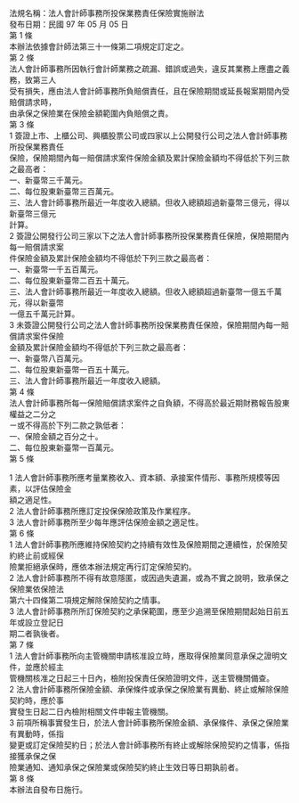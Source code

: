 法規名稱：法人會計師事務所投保業務責任保險實施辦法  
發布日期：民國 97 年 05 月 05 日  
第 1 條  
本辦法依據會計師法第三十一條第二項規定訂定之。  
第 2 條  
法人會計師事務所因執行會計師業務之疏漏、錯誤或過失，違反其業務上應盡之義務，致第三人  
受有損失，應由法人會計師事務所負賠償責任，且在保險期間或延長報案期間內受賠償請求時，  
由承保之保險業在保險金額範圍內負賠償之責。  
第 3 條  
1 簽證上市、上櫃公司、興櫃股票公司或四家以上公開發行公司之法人會計師事務所投保業務責任  
保險，保險期間內每一賠償請求案件保險金額及累計保險金額均不得低於下列三款之最高者：  
一、新臺幣三千萬元。  
二、每位股東新臺幣三百萬元。  
三、法人會計師事務所最近一年度收入總額。但收入總額超過新臺幣三億元，得以新臺幣三億元  
計算。  
2 簽證公開發行公司三家以下之法人會計師事務所投保業務責任保險，保險期間內每一賠償請求案  
件保險金額及累計保險金額均不得低於下列三款之最高者：  
一、新臺幣一千五百萬元。  
二、每位股東新臺幣二百五十萬元。  
三、法人會計師事務所最近一年度收入總額。但收入總額超過新臺幣一億五千萬元，得以新臺幣  
一億五千萬元計算。  
3 未簽證公開發行公司之法人會計師事務所投保業務責任保險，保險期間內每一賠償請求案件保險  
金額及累計保險金額均不得低於下列三款之最高者：  
一、新臺幣八百萬元。  
二、每位股東新臺幣一百五十萬元。  
三、法人會計師事務所最近一年度收入總額。  
第 4 條  
法人會計師事務所每一保險賠償請求案件之自負額，不得高於最近期財務報告股東權益之二分之  
ㄧ或不得高於下列二款之孰低者：  
一、保險金額之百分之十。  
二、每位股東新臺幣一百萬元。  
第 5 條  


1 法人會計師事務所應考量業務收入、資本額、承接案件情形、事務所規模等因素，以評估保險金  
額之適足性。  
2 法人會計師事務所應訂定投保保險政策及作業程序。  
3 法人會計師事務所至少每年應評估保險金額之適足性。  
第 6 條  
1 法人會計師事務所應維持保險契約之持續有效性及保險期間之連續性，於保險契約終止前或經保  
險業拒絕承保時，應依本辦法規定再行訂定保險契約。  
2 法人會計師事務所不得有故意隱匿，或因過失遺漏，或為不實之說明，致承保之保險業依保險法  
第六十四條第二項規定解除保險契約之情事。  
3 法人會計師事務所所訂保險契約之承保範圍，應至少追溯至保險期間起始日前五年或設立登記日  
期二者孰後者。  
第 7 條  
1 法人會計師事務所向主管機關申請核准設立時，應取得保險業同意承保之證明文件，並應於經主  
管機關核准之日起三十日內，檢附投保責任保險證明文件，送主管機關備查。  
2 法人會計師事務所保險金額、承保條件或承保之保險業有異動、終止或解除保險契約時，應於事  
實發生日起二日內檢附相關文件申報主管機關。  
3 前項所稱事實發生日，於法人會計師事務所保險金額、承保條件、承保之保險業有異動時，係指  
變更或訂定保險契約日；於法人會計師事務所有終止或解除保險契約之情事，係指接獲承保之保  
險業通知、通知承保之保險業或保險契約終止生效日等日期孰前者。  
第 8 條  
本辦法自發布日施行。  


